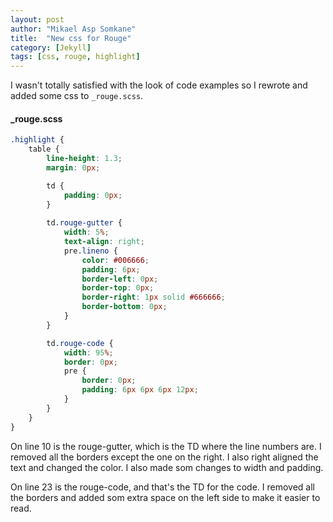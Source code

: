 ```yaml
---
layout: post
author: "Mikael Asp Somkane"
title:  "New css for Rouge"
category: [Jekyll]
tags: [css, rouge, highlight]
---
```


I wasn't totally satisfied with the look of code examples so I rewrote and added
some css to `` _rouge.scss ``.

#### _rouge.scss

``` scss
.highlight {
    table {
        line-height: 1.3;
        margin: 0px;

        td {
            padding: 0px;
        }
        
        td.rouge-gutter {
            width: 5%;
            text-align: right;
            pre.lineno {
                color: #006666;
                padding: 6px;
                border-left: 0px;
                border-top: 0px;
                border-right: 1px solid #666666;
                border-bottom: 0px;
            }
        }

        td.rouge-code {
            width: 95%;
            border: 0px;
            pre {
                border: 0px;
                padding: 6px 6px 6px 12px;
            }
        }
    }
}
```

On line 10 is the rouge-gutter, which is the TD where the line numbers are. I
removed all the borders except the one on the right. I also right aligned the
text and changed the color. I also made som changes to width and padding.

On line 23 is the rouge-code, and that's the TD for the code. I removed all the
borders and added som extra space on the left side to make it easier to read.



